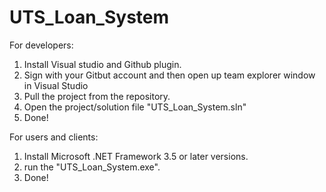 # UTS_Loan_System

For developers:
1. Install Visual studio and Github plugin.
2. Sign with your Gitbut account and then open up team explorer window in Visual Studio
3. Pull the project from the repository.
4. Open the project/solution file "UTS_Loan_System.sln"
5. Done!

For users and clients:
1. Install Microsoft .NET Framework 3.5 or later versions.
2. run the "UTS_Loan_System.exe".
3. Done!
